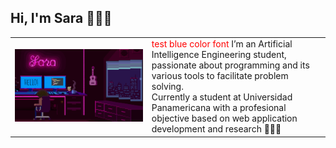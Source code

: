 ## Hi, I'm Sara 👩🏽‍💻
<!-- <div>
    <div>
        <p align="center">
            <img src="background.png" width="80%" />
        </p>    
    </div>

    <div>
        <h1>hola</h1>
    </div>
</div> -->
<table>
<tr>
</tr>
<tr>
<td>
    <img src="background.png"  width="150%"/>
</td>
<td>
    <font color='red'>test blue color font</font>
    I’m an Artificial Intelligence Engineering
    student, passionate about
    programming and its various tools to
    facilitate problem solving. </br>
    Currently a
    student at Universidad Panamericana
    with a profesional objective based on
    web application development and
    research 👩🏽‍💻
</td>
</tr>
</table>